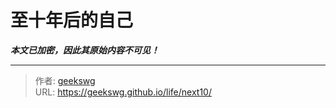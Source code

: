 # 至十年后的自己

***本文已加密，因此其原始内容不可见！***

---

> 作者: [geekswg](https://geekswg.github.io)  
> URL: https://geekswg.github.io/life/next10/  

